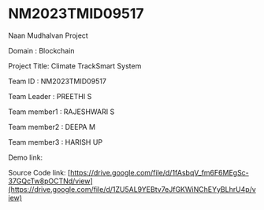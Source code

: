 # NM2023TMID09517
Naan Mudhalvan Project

Domain : Blockchain

Project Title: Climate TrackSmart System

Team ID : NM2023TMID09517

Team Leader : PREETHI S

Team member1 : RAJESHWARI S

Team member2 : DEEPA M

Team member3 : HARISH UP

Demo link:[ ](https://drive.google.com/drive/folders/1seYFvpnlozh7_XoKWVOByzpgRLwECXbV?usp=drive_link)

Source Code link: [https://drive.google.com/file/d/1fAsbqV_fm6F6MEgSc-37GQcTw8pOCTNd/view](https://drive.google.com/file/d/1ZU5AL9YEBtv7eJfGKWiNChEYyBLhrU4p/view)
